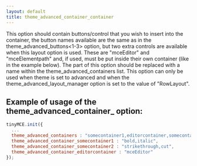 ```yaml
---
layout: default
title: theme_advanced_container_container
---
```


This option should contain buttons/control that you wish to insert into the container, the button names available are the same as in the theme_advanced_buttons<1-3> option, but two extra controls are available when this layout option is used. These are "mceEditor" and "mceElementpath" and, if used, must be put inside their own container (like in the example below). The <container> part of this option should be replaced with a name within the theme_advanced_containers list. This option can only be used when theme is set to advanced and when the theme_advanced_layout_manager option is set to the value of "RowLayout".

## Example of usage of the theme_advanced_container_<container> option:

```js
tinyMCE.init({
  ...
  theme_advanced_containers : "somecontainer1,editorcontainer,somecontainer2",
  theme_advanced_container_somecontainer1 : "bold,italic",
  theme_advanced_container_somecontainer2 : "strikethrough,cut",
  theme_advanced_container_editorcontainer : "mceEditor"
});
```

